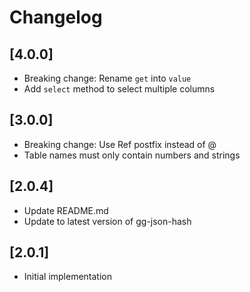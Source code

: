 # Changelog

## [4.0.0]

- Breaking change: Rename `get` into `value`
- Add `select` method to select multiple columns

## [3.0.0]

- Breaking change: Use Ref postfix instead of @
- Table names must only contain numbers and strings

## [2.0.4]

- Update README.md
- Update to latest version of gg-json-hash

## [2.0.1]

- Initial implementation
